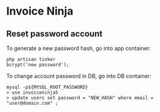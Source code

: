 # Invoice Ninja


## Reset password account

To generate a new password hash, go into app container:
```
php artisan tinker
bcrypt('new password');
```

To change account password in DB, go into DB container:
```
mysql -p${MYSQL_ROOT_PASSWORD}
> use invoiceninja5
> update users set password = "NEW_HASH" where email = "user@domain.com" ;

```
